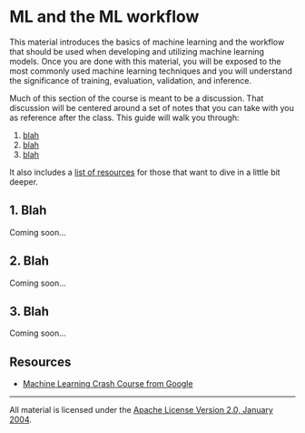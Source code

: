 # ML and the ML workflow

This material introduces the basics of machine learning and the workflow that should be used when developing and utilizing machine learning models. Once you are done with this material, you will be exposed to the most commonly used machine learning techniques and you will understand the significance of training, evaluation, validation, and inference.

Much of this section of the course is meant to be a discussion. That discussion will be centered around a set of notes that you can take with you as reference after the class. This guide will walk you through:

1. [blah](#1-blah)
2. [blah](#2-blah)
3. [blah](#3-blah)

It also includes a [list of resources](#resources) for those that want to dive in a little bit deeper.

## 1. Blah

Coming soon...

## 2. Blah

Coming soon...

## 3. Blah

Coming soon...

## Resources

- [Machine Learning Crash Course from Google](https://developers.google.com/machine-learning/crash-course/)  

___
All material is licensed under the [Apache License Version 2.0, January 2004](http://www.apache.org/licenses/LICENSE-2.0).
